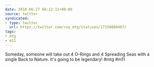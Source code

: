 ```yaml
---
date: 2010-06-27 08:12:11+00:00
source: twitter
syndicated:
- type: twitter
  url: https://twitter.com/roy_mtg/statuses/17150860467/
tags:
- mtg
- m11
---
```


Someday, someone will take out 4 O-Rings and 4 Spreading Seas with a single Back to Nature. It's going to be legendary! #mtg #m11